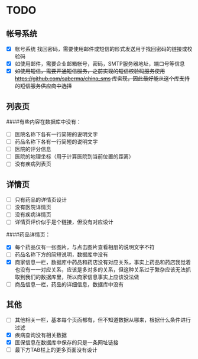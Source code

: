 TODO
===

帐号系统
---
* [x] 帐号系统 找回密码，需要使用邮件或短信的形式发送用于找回密码的链接或校验码
* [x] 如使用邮件，需要企业邮箱帐号，密码，SMTP服务器地址，端口号等信息
* [x] ~~如使用短信，需要开通短信服务，之前实现的短信校验码服务使用 https://github.com/saberma/china_sms 库实现，因此最好能从这个库支持的短信服务供应商中选择~~

列表页
---
####有些内容在数据库中没有：
* [ ] 医院名称下各有一行简短的说明文字
* [ ] 药品名称下各有一行简短的说明文字
* [ ] 医院的评分信息
* [ ] 医院的地理坐标（用于计算医院到当前位置的距离）
* [ ] 没有疾病列表页

详情页
---
* [ ] 只有药品的详情页设计
* [ ] 没有医院详情页
* [ ] 没有疾病详情页
* [ ] 详情页评价似乎是个链接，但没有对应设计

####药品详情页：
* [x] 每个药品仅有一张图片，与点击图片查看相册的说明文字不符
* [ ] 药品名称下方的简短说明，数据库中没有
* [x] 商家信息一栏，数据库中药品和药店没有对应关系，事实上药品和药店我觉着也没有一一对应关系，应该是多对多的关系，但这种关系过于繁杂应该无法抓取到我们的数据库里，所以商家信息事实上应该没法做
* [ ] 商品信息一栏，药品的详细信息，数据库中没有

其他
---
* [ ] 其他相关一栏，基本每个页面都有，但不知道数据从哪来，根据什么条件进行过滤
* [x] 疾病查询没有相关数据
* [x] 医保信息在数据库中保存的只是一条网址链接
* [ ] 最下方TAB栏上的更多页面没有设计
